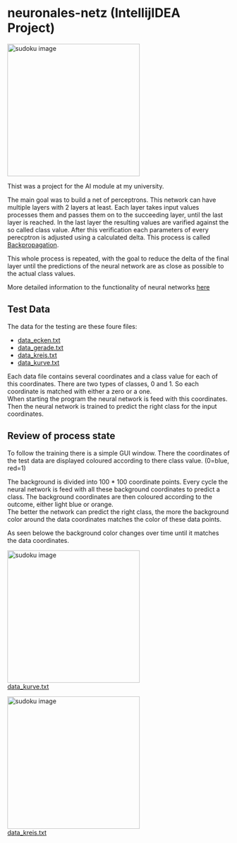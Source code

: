 # neuronales-netz (IntellijIDEA Project)

<img src="https://github.com/KaMuench/neuronales-netz/assets/104307796/2f240245-d6a0-4662-a31d-d70fc6678931" alt="sudoku image" width="300">

Thist was a project for the AI module at my university.  

The main goal was to build a net of perceptrons. This network can have multiple layers with 2 layers at least. Each layer takes input values processes them and passes them on to the succeeding layer, until the last layer is reached. In the last layer the 
resulting values are varified against the so called class value. After this verification each parameters of every perecptron is adjusted using a calculated delta. This process is called [Backpropagation](https://de.wikipedia.org/wiki/Backpropagation).  

This whole process is repeated, with the goal to reduce the delta of the final layer until the predictions of the neural network are as close as possible to the actual class values.

More detailed information to the functionality of neural networks [here](https://databasecamp.de/ki/backpropagation-grundlagen#:~:text=Backpropagation%20ist%20eine%20Art%20%C3%BCberwachter,Reinforcement%20Learning%20verwendet%20werden%20k%C3%B6nnen.)  


## Test Data
The data for the testing are these foure files:
- [data_ecken.txt](https://github.com/KaMuench/neuronales-netz/blob/master/src/main/resources/data_ecken.txt)
- [data_gerade.txt](https://github.com/KaMuench/neuronales-netz/blob/master/src/main/resources/data_gerade.txt)
- [data_kreis.txt](https://github.com/KaMuench/neuronales-netz/blob/master/src/main/resources/data_kreis.txt)
- [data_kurve.txt](https://github.com/KaMuench/neuronales-netz/blob/master/src/main/resources/data_kurve.txt)

Each data file contains several coordinates and a class value for each of this coordinates. There are two types of classes, 0 and 1. So each coordinate is matched with either a zero or a one.  
When starting the program the neural network is feed with this coordinates. Then the neural network is trained to predict the right class for the input coordinates. 

## Review of process state
To follow the training there is a simple GUI window. There the coordinates of the test data are displayed coloured according to there class value. (0=blue, red=1)

The background is divided into 100 * 100 coordinate points. Every cycle the neural network is feed with all these background coordinates to predict a class. The background coordinates are then coloured according to the outcome, either light blue or orange.  
The better the network can predict the right class, the more the background color around the data coordinates matches the color of these data points.  

As seen belowe the background color changes over time until it matches the data coordinates.  

<img src="https://github.com/KaMuench/neuronales-netz/assets/104307796/444d7e47-60f9-4169-9bb8-0d830206f029" alt="sudoku image" width="300"></img>   
[data_kurve.txt](https://github.com/KaMuench/neuronales-netz/blob/master/src/main/resources/data_kurve.txt)  

<img src="https://github.com/KaMuench/neuronales-netz/assets/104307796/2f240245-d6a0-4662-a31d-d70fc6678931" alt="sudoku image" width="300"/></img>    
[data_kreis.txt](https://github.com/KaMuench/neuronales-netz/blob/master/src/main/resources/data_kreis.txt)





